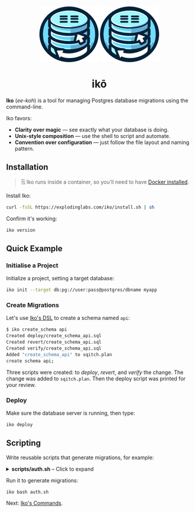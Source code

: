 <p align="center">
  <img alt="Iko logo" height="150" src="https://github.com/explodinglabs/iko/blob/main/images/logo-light.png?raw=true#gh-light-mode-only" />
  <img alt="Iko logo" height="150" src="https://github.com/explodinglabs/iko/blob/main/images/logo-dark.png?raw=true#gh-dark-mode-only" />
</p>

<h1 align="center">
  ikō
</h1>

**Iko** (_ee-koh_) is a tool for managing Postgres database migrations using
the command-line.

Iko favors:

- **Clarity over magic** — see exactly what your database is doing.
- **Unix-style composition** — use the shell to script and automate.
- **Convention over configuration** — just follow the file layout and naming pattern.

## Installation

> 🗒️ Iko runs inside a container, so you'll need to have [Docker
> installed](https://docs.docker.com/get-docker/).

Install Iko:

```sh
curl -fsSL https://explodinglabs.com/iko/install.sh | sh
```

Confirm it's working:

```sh
iko version
```

## Quick Example

### Initialise a Project

Initialize a project, setting a target database:

```sh
iko init --target db:pg://user:pass@postgres/dbname myapp
```

### Create Migrations

Let's use [Iko's DSL](COMMANDS.md) to create a schema named `api`:

```sh
$ iko create_schema api
Created deploy/create_schema_api.sql
Created revert/create_schema_api.sql
Created verify/create_schema_api.sql
Added "create_schema_api" to sqitch.plan
create schema api;
```

Three scripts were created: to _deploy_, _revert_, and _verify_ the change. The
change was added to `sqitch.plan`. Then the deploy script was printed for your
review.

### Deploy

Make sure the database server is running, then type:

```sh
iko deploy
```

## Scripting

Write reusable scripts that generate migrations, for example:

<details>
  <summary><b>scripts/auth.sh</b> – <a>Click to expand</a></summary>

```sh
# Create an auth schema
create_schema auth

# Create an auth.user table
create_table_as auth.user <<'EOF'
create table auth.user (
  username text primary key check (length(username) >= 3),
  password text not null check (length(password) < 512),
  role name not null check (length(role) < 512)
);
EOF

# Create a function that encrypts passwords
create_function_as auth.encrypt_pass <<'EOF'
create function auth.encrypt_pass () returns trigger language plpgsql as $$
begin
  if tg_op = 'INSERT' or new.password <> old.password then
    new.password = crypt(new.password, gen_salt('bf'));
  end if;
  return new;
end; $$
EOF

# Call encrypt_pass when a user is inserted or updated
create_trigger encrypt_pass auth.user auth.encrypt_pass
```

</details>

Run it to generate migrations:

```sh
iko bash auth.sh
```

Next: [Iko's Commands](COMMANDS.md).
